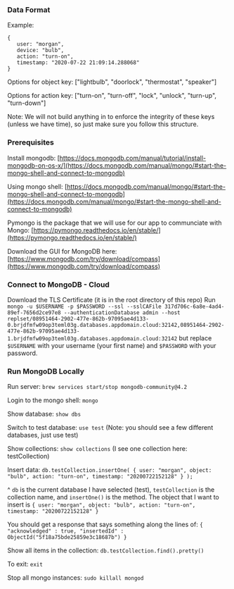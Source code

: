 ### Data Format

Example:
```
{
   user: "morgan",
   device: "bulb",
   action: "turn-on",
   timestamp: "2020-07-22 21:09:14.288068"
}
```

Options for object key: ["lightbulb", "doorlock", "thermostat", "speaker"]

Options for action key: ["turn-on", "turn-off", "lock", "unlock", "turn-up", "turn-down"]

Note: We will not build anything in to enforce the integrity of these keys (unless we have time), so just make sure you follow this structure.

### Prerequisites

Install mongodb: [https://docs.mongodb.com/manual/tutorial/install-mongodb-on-os-x/](https://docs.mongodb.com/manual/mongo/#start-the-mongo-shell-and-connect-to-mongodb)

Using mongo shell: [https://docs.mongodb.com/manual/mongo/#start-the-mongo-shell-and-connect-to-mongodb](https://docs.mongodb.com/manual/mongo/#start-the-mongo-shell-and-connect-to-mongodb)

Pymongo is the package that we will use for our app to communciate with Mongo: [https://pymongo.readthedocs.io/en/stable/](https://pymongo.readthedocs.io/en/stable/)

Download the GUI for MongoDB here: [https://www.mongodb.com/try/download/compass](https://www.mongodb.com/try/download/compass)

### Connect to MongoDB - Cloud
Download the TLS Certificate (it is in the root directory of this repo)
Run `mongo -u $USERNAME -p $PASSWORD --ssl --sslCAFile 317d706c-6a8e-4ad4-89ef-7656d2ce97e8 --authenticationDatabase admin --host replset/08951464-2902-477e-862b-97095ae4d133-0.brjdfmfw09op3teml03g.databases.appdomain.cloud:32142,08951464-2902-477e-862b-97095ae4d133-1.brjdfmfw09op3teml03g.databases.appdomain.cloud:32142`
but replace `$USERNAME` with your username (your first name) and `$PASSWORD` with your password.

### Run MongoDB Locally
Run server: `brew services start/stop mongodb-community@4.2`

Login to the mongo shell: `mongo`

Show database: `show dbs`

Switch to test database: `use test` (Note: you should see a few different databases, just use test)

Show collections: `show collections` (I see one collection here: testCollection)

Insert data: `db.testCollection.insertOne( {
user: "morgan",
object: "bulb",
action: "turn-on",
timestamp: "20200722152128"
} );`

^ `db` is the current database I have selected (test), `testCollection` is the collection name, and `insertOne()` is the method. The object that I want to insert is `{
user: "morgan",
object: "bulb",
action: "turn-on",
timestamp: "20200722152128"
}`

You should get a response that says something along the lines of:
`{
	"acknowledged" : true,
	"insertedId" : ObjectId("5f18a75bde25859e3c18687b")
}`

Show all items in the collection: `db.testCollection.find().pretty()`

To exit: `exit`

Stop all mongo instances: `sudo killall mongod`


